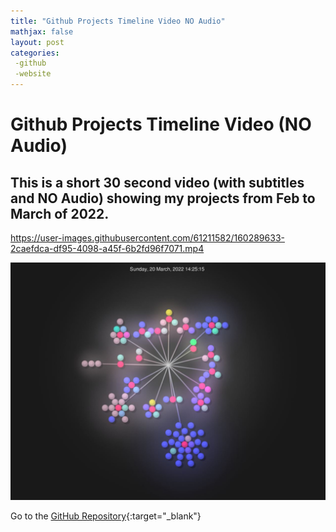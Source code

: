 ```yaml
---
title: "Github Projects Timeline Video NO Audio"
mathjax: false
layout: post
categories: 
 -github
 -website
---
```



# Github Projects Timeline Video (NO Audio)


## This is a short 30 second video (with subtitles and NO Audio) showing my projects from Feb to March of 2022. 


https://user-images.githubusercontent.com/61211582/160289633-2caefdca-df95-4098-a45f-6b2fd96f7071.mp4


![Image of Projects](https://github.com/edbe777/my-projects/blob/main/GitHub_Projects_Timeline/Personal%20Projects%20up%20to%2020%20March%202022.JPG?raw=true)

Go to the [GitHub Repository](https://github.com/edbe777/my-projects/tree/main/GitHub_Projects_Timeline){:target="_blank"}
